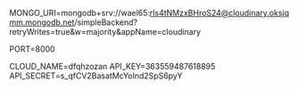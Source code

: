 MONGO_URI=mongodb+srv://wael65:rls4tNMzxBHroS24@cloudinary.oksjqmm.mongodb.net/simpleBackend?retryWrites=true&w=majority&appName=cloudinary

PORT=8000

CLOUD_NAME=dfqhzozan
API_KEY=363559487618895
API_SECRET=s_qfCV2BasatMcYoInd2SpS6pyY
